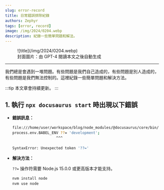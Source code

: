 ```yaml
---
slug: error-record
title: 日常錯誤排除紀錄
authors: Zephyr
tags: [error, record]
image: /img/2024/0204.webp
description: 紀錄一些簡單問題和解法。
---
```


<figure>
![title](/img/2024/0204.webp)
<figcaption>封面圖片：由 GPT-4 閱讀本文之後自動生成</figcaption>
</figure>

---

我們總是會遇到一堆問題。有些問題是我們自己造成的，有些問題是別人造成的，有些問題是我們無法控制的。這裡紀錄一些簡單問題和解決方法。

:::tip
本文章會持續更新。
:::

## 1. 執行 `npx docusaurus start` 時出現以下錯誤

- **錯誤訊息：**

  ```bash
  file:///home/user/workspace/blog/node_modules/@docusaurus/core/bin/docusaurus.mjs:30
  process.env.BABEL_ENV ??= 'development';
                      ^^^

  SyntaxError: Unexpected token '??='
  ```

- **解決方法：**

  `??=` 操作符需要 Node.js 15.0.0 或更高版本才能支持。

  ```bash
  nvm install node
  nvm use node
  ```
